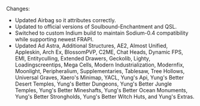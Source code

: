 Changes:

* Updated Airbag so it attributes correctly.
* Updated to official versions of Soulbound-Enchantment and QSL.
* Switched to custom Indium build to maintain Sodium-0.4 compatibility while supporting newest FRAPI.
* Updated Ad Astra, Additional Structures, AE2, Almost Unified, Appleskin, Arch Ex, BlossomPVP, C2ME, Chat Heads, Dynamic FPS, EMI, Entityculling, Extended Drawers, Geckolib, Lighty, Loadingscreentips, Mega Cells, Modern Industrialization, Modernfix, Moonlight, Peripheralium, Supplementaries, Tablesaw, Tree Hollows, Universal Graves, Xaero's Minimap, YACL, Yung's Api, Yung's Better Desert Temples, Yung's Better Dungeons, Yung's Better Jungle Temples, Yung's Better Mineshafts, Yung's Better Ocean Monuments, Yung's Better Strongholds, Yung's Better Witch Huts, and Yung's Extras.

